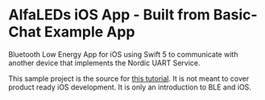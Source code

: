 # AlfaLEDs iOS App - Built from Basic-Chat Example App
Bluetooth Low Energy App for iOS using Swift 5 to communicate with another device that implements the Nordic UART Service.

This sample project is the source for [this tutorial](https://learn.adafruit.com/crack-the-code/overview). It is not meant to cover product ready iOS development. It is only an introduction to BLE and iOS.
